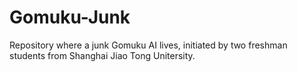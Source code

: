 # Gomuku-Junk

Repository where a junk Gomuku AI lives, initiated by two freshman students from Shanghai Jiao Tong Unitersity. 

